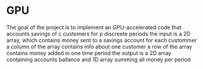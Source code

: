 # GPU

The goal of the project is to implement an GPU-accelerated code
that accounts savings of c customers for p discreete periods
the input is a 2D array, which contains money sent to a
savings account for each custommer
a column of the array contains info about one customer
a row of the array contains money added in one time period
the output is a 2D array containing accounts ballance and 1D
array summing all money per period
